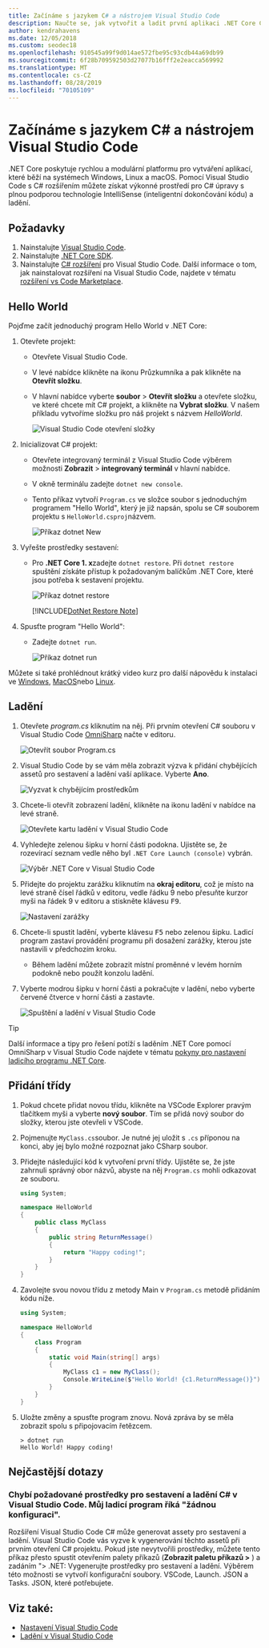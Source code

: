 ```yaml
---
title: Začínáme s jazykem C# a nástrojem Visual Studio Code
description: Naučte se, jak vytvořit a ladit první aplikaci .NET Core C# pomocí Visual Studio Code.
author: kendrahavens
ms.date: 12/05/2018
ms.custom: seodec18
ms.openlocfilehash: 910545a99f9d014ae572fbe95c93cdb44a69db99
ms.sourcegitcommit: 6f28b709592503d27077b16fff2e2eacca569992
ms.translationtype: MT
ms.contentlocale: cs-CZ
ms.lasthandoff: 08/28/2019
ms.locfileid: "70105109"
---
```

# <a name="get-started-with-c-and-visual-studio-code"></a>Začínáme s jazykem C# a nástrojem Visual Studio Code

.NET Core poskytuje rychlou a modulární platformu pro vytváření aplikací, které běží na systémech Windows, Linux a macOS. Pomocí Visual Studio Code s C# rozšířením můžete získat výkonné prostředí pro C# úpravy s plnou podporou technologie IntelliSense (inteligentní dokončování kódu) a ladění.

## <a name="prerequisites"></a>Požadavky

1. Nainstalujte [Visual Studio Code](https://code.visualstudio.com/).
2. Nainstalujte [.NET Core SDK](https://www.microsoft.com/net/download/core).
3. Nainstalujte [ C# rozšíření](https://marketplace.visualstudio.com/items?itemName=ms-vscode.csharp) pro Visual Studio Code. Další informace o tom, jak nainstalovat rozšíření na Visual Studio Code, najdete v tématu [rozšíření vs Code Marketplace](https://code.visualstudio.com/docs/editor/extension-gallery).

## <a name="hello-world"></a>Hello World

Pojďme začít jednoduchý program Hello World v .NET Core:

1. Otevřete projekt:

    - Otevřete Visual Studio Code.
    - V levé nabídce klikněte na ikonu Průzkumníka a pak klikněte na **Otevřít složku**.
    - V hlavní nabídce vyberte **soubor** > **Otevřít složku** a otevřete složku, ve které chcete mít C# projekt, a klikněte na **Vybrat složku**. V našem příkladu vytvoříme složku pro náš projekt s názvem *HelloWorld*.

      ![Visual Studio Code otevření složky](media/with-visual-studio-code/vs-code-open-folder.png)

2. Inicializovat C# projekt:
    - Otevřete integrovaný terminál z Visual Studio Code výběrem možnosti **Zobrazit** > **integrovaný terminál** v hlavní nabídce.
    - V okně terminálu zadejte `dotnet new console`.
    - Tento příkaz vytvoří `Program.cs` ve složce soubor s jednoduchým programem "Hello World", který je již napsán, spolu se C# souborem projektu s `HelloWorld.csproj`názvem.

      ![Příkaz dotnet New](media/with-visual-studio-code/dotnet-new-command.png)

3. Vyřešte prostředky sestavení:

    - Pro **.NET Core 1. x**zadejte `dotnet restore`. Při `dotnet restore` spuštění získáte přístup k požadovaným balíčkům .NET Core, které jsou potřeba k sestavení projektu.

      ![Příkaz dotnet restore](media/with-visual-studio-code/dotnet-restore-command.png)

      [!INCLUDE[DotNet Restore Note](~/includes/dotnet-restore-note.md)]

4. Spusťte program "Hello World":

    - Zadejte `dotnet run`.

      ![Příkaz dotnet run](media/with-visual-studio-code/dotnet-run-command.png)

Můžete si také prohlédnout krátký video kurz pro další nápovědu k instalaci ve [Windows](https://channel9.msdn.com/Blogs/dotnet/Get-started-with-VS-Code-using-CSharp-and-NET-Core), [MacOS](https://channel9.msdn.com/Blogs/dotnet/Get-started-with-VS-Code-using-CSharp-and-NET-Core-on-MacOS)nebo [Linux](https://channel9.msdn.com/Blogs/dotnet/Get-started-with-VS-Code-Csharp-dotnet-Core-Ubuntu).

## <a name="debug"></a>Ladění

1. Otevřete *program.cs* kliknutím na něj. Při prvním otevření C# souboru v Visual Studio Code [OmniSharp](https://www.omnisharp.net/) načte v editoru.

    ![Otevřít soubor Program.cs](media/with-visual-studio-code/open-program-cs.png)

2. Visual Studio Code by se vám měla zobrazit výzva k přidání chybějících assetů pro sestavení a ladění vaší aplikace. Vyberte **Ano**.

    ![Vyzvat k chybějícím prostředkům](media/with-visual-studio-code/missing-assets.png)

3. Chcete-li otevřít zobrazení ladění, klikněte na ikonu ladění v nabídce na levé straně.

    ![Otevřete kartu ladění v Visual Studio Code](media/with-visual-studio-code/open-debug-tab.png)

4. Vyhledejte zelenou šipku v horní části podokna. Ujistěte se, že rozevírací seznam vedle něho byl `.NET Core Launch (console)` vybrán.

    ![Výběr .NET Core v Visual Studio Code](media/with-visual-studio-code/select-net-core.png)

5. Přidejte do projektu zarážku kliknutím na **okraj editoru**, což je místo na levé straně čísel řádků v editoru, vedle řádku 9 nebo přesuňte kurzor myši na řádek 9 v editoru a stiskněte klávesu <kbd>F9</kbd>.

    ![Nastavení zarážky](media/with-visual-studio-code/set-breakpoint-vs-code.png)

6. Chcete-li spustit ladění, vyberte klávesu <kbd>F5</kbd> nebo zelenou šipku. Ladicí program zastaví provádění programu při dosažení zarážky, kterou jste nastavili v předchozím kroku.
    - Během ladění můžete zobrazit místní proměnné v levém horním podokně nebo použít konzolu ladění.

7. Vyberte modrou šipku v horní části a pokračujte v ladění, nebo vyberte červené čtverce v horní části a zastavte.

    ![Spuštění a ladění v Visual Studio Code](media/with-visual-studio-code/run-debug-vs-code.png)

> [!TIP]
> Další informace a tipy pro řešení potíží s laděním .NET Core pomocí OmniSharp v Visual Studio Code najdete v tématu [pokyny pro nastavení ladicího programu .NET Core](https://github.com/OmniSharp/omnisharp-vscode/blob/master/debugger.md).

## <a name="add-a-class"></a>Přidání třídy

1. Pokud chcete přidat novou třídu, klikněte na VSCode Explorer pravým tlačítkem myši a vyberte **nový soubor**. Tím se přidá nový soubor do složky, kterou jste otevřeli v VSCode.
2. Pojmenujte `MyClass.cs`soubor. Je nutné jej uložit s `.cs` příponou na konci, aby jej bylo možné rozpoznat jako CSharp soubor.
3. Přidejte následující kód k vytvoření první třídy. Ujistěte se, že jste zahrnuli správný obor názvů, abyste na něj `Program.cs` mohli odkazovat ze souboru.

    ``` csharp
    using System;

    namespace HelloWorld
    {
        public class MyClass
        {
            public string ReturnMessage()
            {
                return "Happy coding!";
            }
        }
    }
    ```

4. Zavolejte svou novou třídu z metody Main v `Program.cs` metodě přidáním kódu níže.

    ```csharp
    using System;
    
    namespace HelloWorld
    {
        class Program
        {
            static void Main(string[] args)
            {
                MyClass c1 = new MyClass();
                Console.WriteLine($"Hello World! {c1.ReturnMessage()}");
            }
        }
    }
    ```

5. Uložte změny a spusťte program znovu. Nová zpráva by se měla zobrazit spolu s připojovacím řetězcem.

    ```console
    > dotnet run
    Hello World! Happy coding!
    ```

## <a name="faq"></a>Nejčastější dotazy

### <a name="im-missing-required-assets-to-build-and-debug-c-in-visual-studio-code-my-debugger-says-no-configuration"></a>Chybí požadované prostředky pro sestavení a ladění C# v Visual Studio Code. Můj ladicí program říká "žádnou konfiguraci".

Rozšíření Visual Studio Code C# může generovat assety pro sestavení a ladění. Visual Studio Code vás vyzve k vygenerování těchto assetů při prvním otevření C# projektu. Pokud jste nevytvořili prostředky, můžete tento příkaz přesto spustit otevřením palety příkazů (**Zobrazit paletu příkazů >** ) a zadáním "> .NET: Vygenerujte prostředky pro sestavení a ladění. Výběrem této možnosti se vytvoří konfigurační soubory. VSCode, Launch. JSON a Tasks. JSON, které potřebujete.

## <a name="see-also"></a>Viz také:

- [Nastavení Visual Studio Code](https://code.visualstudio.com/docs/setup/setup-overview)
- [Ladění v Visual Studio Code](https://code.visualstudio.com/Docs/editor/debugging)
